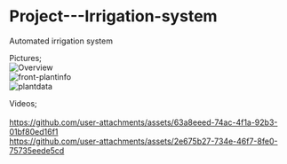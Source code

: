 # Project---Irrigation-system
Automated irrigation system

Pictures;
<br/>
![Overview](https://github.com/user-attachments/assets/3191d860-03c6-4a6d-a32a-8a39c815d94b)
<br/>
![front-plantinfo](https://github.com/user-attachments/assets/a60b1dd9-b8dc-440f-9b85-13ec9212f89a)
<br/>
![plantdata](https://github.com/user-attachments/assets/41e9fec9-6fbc-407d-aebc-6d8b7673905d)
<br/>

Videos; <br/>
<br/>
https://github.com/user-attachments/assets/63a8eeed-74ac-4f1a-92b3-01bf80ed16f1
<br/>
https://github.com/user-attachments/assets/2e675b27-734e-46f7-8fe0-75735eede5cd

